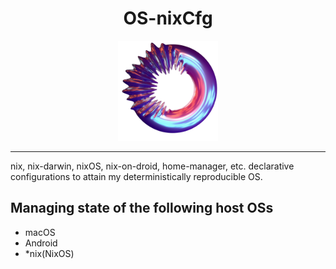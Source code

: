 <h1 align="center">OS-nixCfg</h1>
<div align="center">
    <img alt="An abstract image of a donut-like object" title="OS-nixCfg" height="160" src="assets/a-12.png" />
</div>

---
nix, nix-darwin, nixOS, nix-on-droid, home-manager, etc. declarative configurations to attain my deterministically reproducible OS.

## Managing state of the following host OSs
- macOS
- Android
- *nix(NixOS)